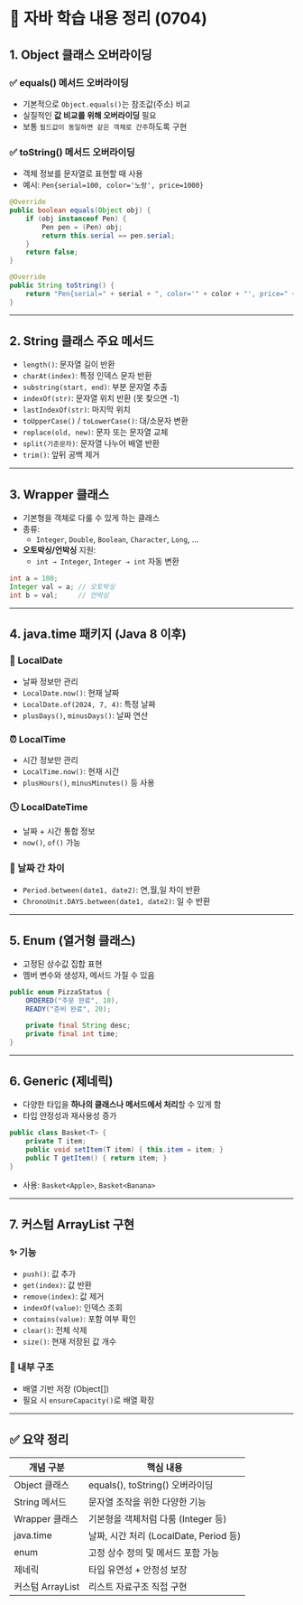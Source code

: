 # 📘 자바 학습 내용 정리 (0704)

## 1. Object 클래스 오버라이딩

### ✅ equals() 메서드 오버라이딩
- 기본적으로 `Object.equals()`는 참조값(주소) 비교
- 실질적인 **값 비교를 위해 오버라이딩** 필요
- 보통 `필드값이 동일하면 같은 객체로 간주`하도록 구현

### ✅ toString() 메서드 오버라이딩
- 객체 정보를 문자열로 표현할 때 사용
- 예시: `Pen{serial=100, color='노랑', price=1000}`

```java
@Override
public boolean equals(Object obj) {
    if (obj instanceof Pen) {
        Pen pen = (Pen) obj;
        return this.serial == pen.serial;
    }
    return false;
}

@Override
public String toString() {
    return "Pen{serial=" + serial + ", color='" + color + "', price=" + price + "}";
}
```

---

## 2. String 클래스 주요 메서드

- `length()`: 문자열 길이 반환
- `charAt(index)`: 특정 인덱스 문자 반환
- `substring(start, end)`: 부분 문자열 추출
- `indexOf(str)`: 문자열 위치 반환 (못 찾으면 -1)
- `lastIndexOf(str)`: 마지막 위치
- `toUpperCase()` / `toLowerCase()`: 대/소문자 변환
- `replace(old, new)`: 문자 또는 문자열 교체
- `split(기준문자)`: 문자열 나누어 배열 반환
- `trim()`: 앞뒤 공백 제거

---

## 3. Wrapper 클래스

- 기본형을 객체로 다룰 수 있게 하는 클래스
- 종류:
  - `Integer`, `Double`, `Boolean`, `Character`, `Long`, ...
- **오토박싱/언박싱** 지원:
  - `int → Integer`, `Integer → int` 자동 변환

```java
int a = 100;
Integer val = a; // 오토박싱
int b = val;     // 언박싱
```

---

## 4. java.time 패키지 (Java 8 이후)

### 📅 LocalDate
- 날짜 정보만 관리
- `LocalDate.now()`: 현재 날짜
- `LocalDate.of(2024, 7, 4)`: 특정 날짜
- `plusDays()`, `minusDays()`: 날짜 연산

### ⏰ LocalTime
- 시간 정보만 관리
- `LocalTime.now()`: 현재 시간
- `plusHours()`, `minusMinutes()` 등 사용

### 🕓 LocalDateTime
- 날짜 + 시간 통합 정보
- `now()`, `of()` 가능

### 🧮 날짜 간 차이
- `Period.between(date1, date2)`: 연,월,일 차이 반환
- `ChronoUnit.DAYS.between(date1, date2)`: 일 수 반환

---

## 5. Enum (열거형 클래스)

- 고정된 상수값 집합 표현
- 멤버 변수와 생성자, 메서드 가질 수 있음

```java
public enum PizzaStatus {
    ORDERED("주문 완료", 10),
    READY("준비 완료", 20);

    private final String desc;
    private final int time;
}
```

---

## 6. Generic (제네릭)

- 다양한 타입을 **하나의 클래스나 메서드에서 처리**할 수 있게 함
- 타입 안정성과 재사용성 증가

```java
public class Basket<T> {
    private T item;
    public void setItem(T item) { this.item = item; }
    public T getItem() { return item; }
}
```

- 사용: `Basket<Apple>`, `Basket<Banana>`

---

## 7. 커스텀 ArrayList 구현

### ✨ 기능
- `push()`: 값 추가
- `get(index)`: 값 반환
- `remove(index)`: 값 제거
- `indexOf(value)`: 인덱스 조회
- `contains(value)`: 포함 여부 확인
- `clear()`: 전체 삭제
- `size()`: 현재 저장된 값 개수

### 🔧 내부 구조
- 배열 기반 저장 (Object[])
- 필요 시 `ensureCapacity()`로 배열 확장

---

## ✅ 요약 정리

| 개념 구분 | 핵심 내용 |
|----------|-----------|
| Object 클래스 | equals(), toString() 오버라이딩 |
| String 메서드 | 문자열 조작을 위한 다양한 기능 |
| Wrapper 클래스 | 기본형을 객체처럼 다룸 (Integer 등) |
| java.time | 날짜, 시간 처리 (LocalDate, Period 등) |
| enum | 고정 상수 정의 및 메서드 포함 가능 |
| 제네릭 | 타입 유연성 + 안정성 보장 |
| 커스텀 ArrayList | 리스트 자료구조 직접 구현 |

